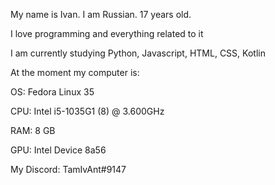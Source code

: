 My name is Ivan. I am Russian. 17 years old.

I love programming and everything related to it

I am currently studying Python, Javascript, HTML, CSS, Kotlin

At the moment my computer is:

OS: Fedora Linux 35

CPU: Intel i5-1035G1 (8) @ 3.600GHz

RAM: 8 GB

GPU: Intel Device 8a56

My Discord: TamIvAnt#9147
